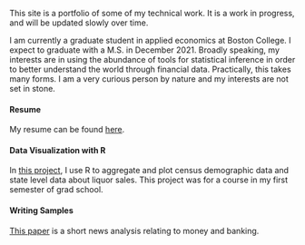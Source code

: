 
This site is a portfolio of some of my technical work. It is a work in progress, and will be updated slowly over time. 

I am currently a graduate student in applied economics at Boston College. I expect to graduate with a M.S. in December 2021. Broadly speaking, my interests are in using the abundance of tools for statistical inference in order to better understand the world through financial data. Practically, this takes many forms. I am a very curious person by nature and my interests are not set in stone. 

#### Resume

My resume can be found [here](https://github.com/kayadama/resume/raw/main/bcrist_resume.pdf).

#### Data Visualization with R

In [this project](https://kayadama.github.io/st-project/ "ST-project"), I use R to aggregate and plot census demographic data and state level data about liquor sales. This project was for a course in my first semester of grad school. 

#### Writing Samples

[This paper](https://github.com/kayadama/writing/raw/main/week6.news.analysis.pdf) is a short news analysis relating to money and banking. 
